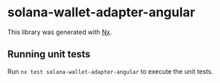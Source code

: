 # solana-wallet-adapter-angular

This library was generated with [Nx](https://nx.dev).

## Running unit tests

Run `nx test solana-wallet-adapter-angular` to execute the unit tests.
